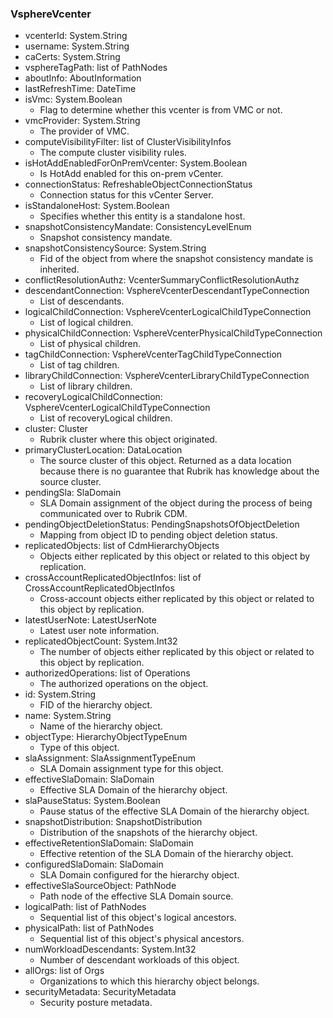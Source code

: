 ### VsphereVcenter
- vcenterId: System.String
- username: System.String
- caCerts: System.String
- vsphereTagPath: list of PathNodes
- aboutInfo: AboutInformation
- lastRefreshTime: DateTime
- isVmc: System.Boolean
  - Flag to determine whether this vcenter is from VMC or not.
- vmcProvider: System.String
  - The provider of VMC.
- computeVisibilityFilter: list of ClusterVisibilityInfos
  - The compute cluster visibility rules.
- isHotAddEnabledForOnPremVcenter: System.Boolean
  - Is HotAdd enabled for this on-prem vCenter.
- connectionStatus: RefreshableObjectConnectionStatus
  - Connection status for this vCenter Server.
- isStandaloneHost: System.Boolean
  - Specifies whether this entity is a standalone host.
- snapshotConsistencyMandate: ConsistencyLevelEnum
  - Snapshot consistency mandate.
- snapshotConsistencySource: System.String
  - Fid of the object from where the snapshot consistency mandate is inherited.
- conflictResolutionAuthz: VcenterSummaryConflictResolutionAuthz
- descendantConnection: VsphereVcenterDescendantTypeConnection
  - List of descendants.
- logicalChildConnection: VsphereVcenterLogicalChildTypeConnection
  - List of logical children.
- physicalChildConnection: VsphereVcenterPhysicalChildTypeConnection
  - List of physical children.
- tagChildConnection: VsphereVcenterTagChildTypeConnection
  - List of tag children.
- libraryChildConnection: VsphereVcenterLibraryChildTypeConnection
  - List of library children.
- recoveryLogicalChildConnection: VsphereVcenterLogicalChildTypeConnection
  - List of recoveryLogical children.
- cluster: Cluster
  - Rubrik cluster where this object originated.
- primaryClusterLocation: DataLocation
  - The source cluster of this object. Returned as a data location because there is no guarantee that Rubrik has knowledge about the source cluster.
- pendingSla: SlaDomain
  - SLA Domain assignment of the object during the process of being communicated over to Rubrik CDM.
- pendingObjectDeletionStatus: PendingSnapshotsOfObjectDeletion
  - Mapping from object ID to pending object deletion status.
- replicatedObjects: list of CdmHierarchyObjects
  - Objects either replicated by this object or related to this object by replication.
- crossAccountReplicatedObjectInfos: list of CrossAccountReplicatedObjectInfos
  - Cross-account objects either replicated by this object or related to this object by replication.
- latestUserNote: LatestUserNote
  - Latest user note information.
- replicatedObjectCount: System.Int32
  - The number of objects either replicated by this object or related to this object by replication.
- authorizedOperations: list of Operations
  - The authorized operations on the object.
- id: System.String
  - FID of the hierarchy object.
- name: System.String
  - Name of the hierarchy object.
- objectType: HierarchyObjectTypeEnum
  - Type of this object.
- slaAssignment: SlaAssignmentTypeEnum
  - SLA Domain assignment type for this object.
- effectiveSlaDomain: SlaDomain
  - Effective SLA Domain of the hierarchy object.
- slaPauseStatus: System.Boolean
  - Pause status of the effective SLA Domain of the hierarchy object.
- snapshotDistribution: SnapshotDistribution
  - Distribution of the snapshots of the hierarchy object.
- effectiveRetentionSlaDomain: SlaDomain
  - Effective retention of the SLA Domain of the hierarchy object.
- configuredSlaDomain: SlaDomain
  - SLA Domain configured for the hierarchy object.
- effectiveSlaSourceObject: PathNode
  - Path node of the effective SLA Domain source.
- logicalPath: list of PathNodes
  - Sequential list of this object's logical ancestors.
- physicalPath: list of PathNodes
  - Sequential list of this object's physical ancestors.
- numWorkloadDescendants: System.Int32
  - Number of descendant workloads of this object.
- allOrgs: list of Orgs
  - Organizations to which this hierarchy object belongs.
- securityMetadata: SecurityMetadata
  - Security posture metadata.
